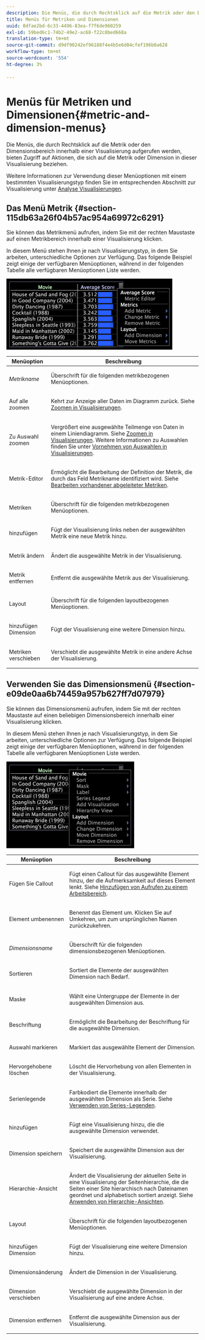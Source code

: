 ```yaml
---
description: Die Menüs, die durch Rechtsklick auf die Metrik oder den Dimensionsbereich innerhalb einer Visualisierung aufgerufen werden, bieten Zugriff auf Aktionen, die sich auf die Metrik oder Dimension in dieser Visualisierung beziehen.
title: Menüs für Metriken und Dimensionen
uuid: 0dfae2bd-6c33-4496-83ea-f7f6de960259
exl-id: 59bed6c1-74b2-49e2-ac68-f22c8bed668a
translation-type: tm+mt
source-git-commit: d9df90242ef96188f4e4b5e6d04cfef196b0a628
workflow-type: tm+mt
source-wordcount: '554'
ht-degree: 3%

---
```


# Menüs für Metriken und Dimensionen{#metric-and-dimension-menus}

Die Menüs, die durch Rechtsklick auf die Metrik oder den Dimensionsbereich innerhalb einer Visualisierung aufgerufen werden, bieten Zugriff auf Aktionen, die sich auf die Metrik oder Dimension in dieser Visualisierung beziehen.

Weitere Informationen zur Verwendung dieser Menüoptionen mit einem bestimmten Visualisierungstyp finden Sie im entsprechenden Abschnitt zur Visualisierung unter [Analyse Visualisierungen](../../../home/c-get-started/c-analysis-vis/c-analysis-vis.md).

## Das Menü Metrik {#section-115db63a26f04b57ac954a69972c6291}

Sie können das Metrikmenü aufrufen, indem Sie mit der rechten Maustaste auf einen Metrikbereich innerhalb einer Visualisierung klicken.

In diesem Menü stehen Ihnen je nach Visualisierungstyp, in dem Sie arbeiten, unterschiedliche Optionen zur Verfügung. Das folgende Beispiel zeigt einige der verfügbaren Menüoptionen, während in der folgenden Tabelle alle verfügbaren Menüoptionen Liste werden.

![](assets/mnu_Metric.png)

<table id="table_81EFAC2D754843DD98C2DDF81A35A2B4"> 
 <thead> 
  <tr> 
   <th colname="col1" class="entry"> Menüoption </th> 
   <th colname="col2" class="entry"> Beschreibung </th> 
  </tr> 
 </thead>
 <tbody> 
  <tr> 
   <td colname="col1"> <i>Metrikname</i> </td> 
   <td colname="col2"> <p>Überschrift für die folgenden metrikbezogenen Menüoptionen. </p> </td> 
  </tr> 
  <tr> 
   <td colname="col1"> <p>Auf alle zoomen </p> </td> 
   <td colname="col2"> <p>Kehrt zur Anzeige aller Daten im Diagramm zurück. Siehe <a href="../../../home/c-get-started/c-vis/c-zoom-vis.md#concept-7e33670bb5344f78a316f1a84cc20530"> Zoomen in Visualisierungen</a>. </p> </td> 
  </tr> 
  <tr> 
   <td colname="col1"> <p>Zu Auswahl zoomen </p> </td> 
   <td colname="col2"> <p>Vergrößert eine ausgewählte Teilmenge von Daten in einem Liniendiagramm. Siehe <a href="../../../home/c-get-started/c-vis/c-zoom-vis.md#concept-7e33670bb5344f78a316f1a84cc20530"> Zoomen in Visualisierungen</a>. Weitere Informationen zu Auswahlen finden Sie unter <a href="../../../home/c-get-started/c-vis/c-sel-vis/c-sel-vis.md#concept-012870ec22c7476e9afbf3b8b2515746"> Vornehmen von Auswahlen in Visualisierungen</a>. </p> </td> 
  </tr> 
  <tr> 
   <td colname="col1"> <p>Metrik-Editor </p> </td> 
   <td colname="col2"> <p>Ermöglicht die Bearbeitung der Definition der Metrik, die durch das Feld Metrikname identifiziert wird. Siehe <a href="../../../home/c-get-started/c-admin-intrf/c-prof-mgr/c-drvd-mtrcs.md#section-db6d924cf4e14bcc8d57cfe1059fc797"> Bearbeiten vorhandener abgeleiteter Metriken</a>. </p> </td> 
  </tr> 
  <tr> 
   <td colname="col1"> <p>Metriken   </p> </td> 
   <td colname="col2"> <p>Überschrift für die folgenden metrikbezogenen Menüoptionen. </p> </td> 
  </tr> 
  <tr> 
   <td colname="col1"> <p>hinzufügen </p> </td> 
   <td colname="col2"> <p>Fügt der Visualisierung links neben der ausgewählten Metrik eine neue Metrik hinzu. </p> </td> 
  </tr> 
  <tr> 
   <td colname="col1"> <p>Metrik ändern </p> </td> 
   <td colname="col2"> <p>Ändert die ausgewählte Metrik in der Visualisierung. </p> </td> 
  </tr> 
  <tr> 
   <td colname="col1"> <p>Metrik entfernen </p> </td> 
   <td colname="col2"> <p>Entfernt die ausgewählte Metrik aus der Visualisierung. </p> </td> 
  </tr> 
  <tr> 
   <td colname="col1"> <p>Layout </p> </td> 
   <td colname="col2"> <p>Überschrift für die folgenden layoutbezogenen Menüoptionen. </p> </td> 
  </tr> 
  <tr> 
   <td colname="col1"> <p>hinzufügen Dimension </p> </td> 
   <td colname="col2"> <p>Fügt der Visualisierung eine weitere Dimension hinzu. </p> </td> 
  </tr> 
  <tr> 
   <td colname="col1"> <p>Metriken verschieben </p> </td> 
   <td colname="col2"> <p>Verschiebt die ausgewählte Metrik in eine andere Achse der Visualisierung. </p> </td> 
  </tr> 
 </tbody> 
</table>

## Verwenden Sie das Dimensionsmenü {#section-e09de0aa6b74459a957b627ff7d07979}

Sie können das Dimensionsmenü aufrufen, indem Sie mit der rechten Maustaste auf einen beliebigen Dimensionsbereich innerhalb einer Visualisierung klicken.

In diesem Menü stehen Ihnen je nach Visualisierungstyp, in dem Sie arbeiten, unterschiedliche Optionen zur Verfügung. Das folgende Beispiel zeigt einige der verfügbaren Menüoptionen, während in der folgenden Tabelle alle verfügbaren Menüoptionen Liste werden.

![](assets/mnu_Dimension.png)

<table id="table_D8BB675B710B48A783B1C9EB206033E9"> 
 <thead> 
  <tr> 
   <th colname="col1" class="entry"> Menüoption </th> 
   <th colname="col2" class="entry"> Beschreibung </th> 
  </tr> 
 </thead>
 <tbody> 
  <tr> 
   <td colname="col1"> <p>Fügen Sie Callout </p> </td> 
   <td colname="col2"> <p>Fügt einen Callout für das ausgewählte Element hinzu, der die Aufmerksamkeit auf dieses Element lenkt. Siehe <a href="../../../home/c-get-started/c-vis/c-call-wkspc.md#concept-212b09e763044d938987b4a9c658adc0"> Hinzufügen von Aufrufen zu einem Arbeitsbereich</a>. </p> </td> 
  </tr> 
  <tr> 
   <td colname="col1"> <p>Element umbenennen </p> </td> 
   <td colname="col2"> <p>Benennt das Element um. Klicken Sie auf <span class="uicontrol"> Umkehren</span>, um zum ursprünglichen Namen zurückzukehren. </p> </td> 
  </tr> 
  <tr> 
   <td colname="col1"> <p><i>Dimensionsname</i> </p> </td> 
   <td colname="col2"> <p>Überschrift für die folgenden dimensionsbezogenen Menüoptionen. </p> </td> 
  </tr> 
  <tr> 
   <td colname="col1"> <p>Sortieren </p> </td> 
   <td colname="col2"> <p>Sortiert die Elemente der ausgewählten Dimension nach Bedarf. </p> </td> 
  </tr> 
  <tr> 
   <td colname="col1"> <p>Maske </p> </td> 
   <td colname="col2"> <p>Wählt eine Untergruppe der Elemente in der ausgewählten Dimension aus. </p> </td> 
  </tr> 
  <tr> 
   <td colname="col1"> <p>Beschriftung </p> </td> 
   <td colname="col2"> <p>Ermöglicht die Bearbeitung der Beschriftung für die ausgewählte Dimension. </p> </td> 
  </tr> 
  <tr> 
   <td colname="col1"> <p>Auswahl markieren </p> </td> 
   <td colname="col2"> <p>Markiert das ausgewählte Element der Dimension. </p> </td> 
  </tr> 
  <tr> 
   <td colname="col1"> <p>Hervorgehobene löschen </p> </td> 
   <td colname="col2"> <p>Löscht die Hervorhebung von allen Elementen in der Visualisierung. </p> </td> 
  </tr> 
  <tr> 
   <td colname="col1"> <p>Serienlegende </p> </td> 
   <td colname="col2"> <p>Farbkodiert die Elemente innerhalb der ausgewählten Dimension als Serie. Siehe <a href="../../../home/c-get-started/c-analysis-vis/c-tables/c-srs-leg.md#concept-c48042a705524bc4b63cd6f24874cc12"> Verwenden von Series-Legenden</a>. </p> </td> 
  </tr> 
  <tr> 
   <td colname="col1"> <p>hinzufügen </p> </td> 
   <td colname="col2"> <p>Fügt eine Visualisierung hinzu, die die ausgewählte Dimension verwendet. </p> </td> 
  </tr> 
  <tr> 
   <td colname="col1"> <p>Dimension speichern </p> </td> 
   <td colname="col2"> <p>Speichert die ausgewählte Dimension aus der Visualisierung. </p> </td> 
  </tr> 
  <tr> 
   <td colname="col1"> <p>Hierarchie-Ansicht </p> </td> 
   <td colname="col2"> <p>Ändert die Visualisierung der aktuellen Seite in eine Visualisierung der Seitenhierarchie, die die Seiten einer Site hierarchisch nach Dateinamen geordnet und alphabetisch sortiert anzeigt. Siehe <a href="../../../home/c-get-started/c-analysis-vis/c-tables/c-hier-vews.md#concept-b461183424a841eb94f8143a0eaf9bff"> Anwenden von Hierarchie-Ansichten</a>. </p> </td> 
  </tr> 
  <tr> 
   <td colname="col1"> <p>Layout </p> </td> 
   <td colname="col2"> <p>Überschrift für die folgenden layoutbezogenen Menüoptionen. </p> </td> 
  </tr> 
  <tr> 
   <td colname="col1"> <p>hinzufügen Dimension </p> </td> 
   <td colname="col2"> <p>Fügt der Visualisierung eine weitere Dimension hinzu. </p> </td> 
  </tr> 
  <tr> 
   <td colname="col1"> <p>Dimensionsänderung </p> </td> 
   <td colname="col2"> <p>Ändert die Dimension in der Visualisierung. </p> </td> 
  </tr> 
  <tr> 
   <td colname="col1"> <p>Dimension verschieben </p> </td> 
   <td colname="col2"> <p>Verschiebt die ausgewählte Dimension in der Visualisierung auf eine andere Achse. </p> </td> 
  </tr> 
  <tr> 
   <td colname="col1"> <p>Dimension entfernen </p> </td> 
   <td colname="col2"> <p>Entfernt die ausgewählte Dimension aus der Visualisierung. </p> </td> 
  </tr> 
 </tbody> 
</table>
